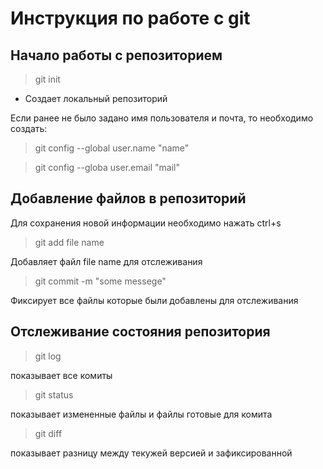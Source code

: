 # Инструкция по работе с git

## Начало работы с репозиторием 

>git init 

* Создает локальный репозиторий 

Если ранее не было задано имя пользователя и почта, то необходимо создать:

>git config --global user.name "name"

>git config --globa user.email "mail"

## Добавление файлов в репозиторий 

Для сохранения новой информации необходимо нажать ctrl+s

>git add file name

Добавляет файл file name для отслеживания 

>git commit -m "some messege"

Фиксирует все файлы которые были добавлены для отслеживания

## Отслеживание состояния репозитория 
>git log

показывает все комиты 

>git status

показывает измененные файлы и файлы готовые для комита 

>git diff

показывает разницу между текужей версией и зафиксированной 